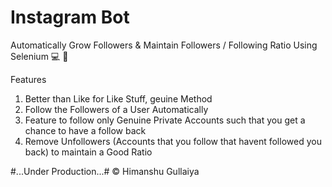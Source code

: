 # Instagram Bot
Automatically Grow Followers &amp; Maintain Followers / Following Ratio Using Selenium :computer: :blue_heart: 

Features 
1. Better than Like for Like Stuff, geuine Method
2. Follow the Followers of a User Automatically
3. Feature to follow only Genuine Private Accounts such that you get a chance to have a follow back
4. Remove Unfollowers (Accounts that you follow that havent followed you back) to maintain a Good Ratio




#...Under Production...#
© Himanshu Gullaiya
